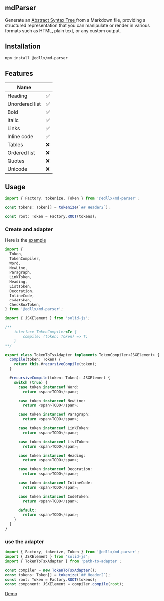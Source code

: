 ## mdParser

Generate an
[Abstract Syntax Tree ](https://en.wikipedia.org/wiki/Abstract_syntax_tree) from
a Markdown file, providing a structured representation that you can manipulate
or render in various formats such as HTML, plain text, or any custom output.

## Installation

```bash
npm install @edllx/md-parser
```

## Features

| Name           |          |
| -------------- | -------- |
| Heading        | &#x2705; |
| Unordered list | &#x2705; |
| Bold           | &#x2705; |
| Italic         | &#x2705; |
| Links          | &#x2705; |
| Inline code    | &#x2705; |
| Tables         | &#x274c; |
| Ordered list   | &#x274c; |
| Quotes         | &#x274c; |
| Unicode        | &#x274c; |

## Usage

```ts
import { Factory, tokenize, Token } from '@edllx/md-parser';

const tokens: Token[] = tokenize(`## Header2`);

const root: Token = Factory.ROOT(tokens);
```

### Create and adapter

Here is the
[example](https://github.com/liolle/mdPreviewer/blob/main/src/components/preview/mdadapter.tsx)

```ts
import {
  Token,
  TokenCompiler,
  Word,
  NewLine,
  Paragraph,
  LinkToken,
  Heading,
  ListToken,
  Decoration,
  InlineCode,
  CodeToken,
  CheckBoxToken,
} from '@edllx/md-parser';

import { JSXElement } from 'solid-js';

/**
    interface TokenCompiler<T> {
        compile: (token: Token) => T;
    }
**/

export class TokenToTsxAdapter implements TokenCompiler<JSXElement> {
  compile(token: Token) {
    return this.#recursiveCompile(token);
  }

  #recursiveCompile(token: Token): JSXElement {
    switch (true) {
      case token instanceof Word:
        return <span>TODO</span>;

      case token instanceof NewLine:
        return <span>TODO</span>;

      case token instanceof Paragraph:
        return <span>TODO</span>;

      case token instanceof LinkToken:
        return <span>TODO</span>;

      case token instanceof ListToken:
        return <span>TODO</span>;

      case token instanceof Heading:
        return <span>TODO</span>;

      case token instanceof Decoration:
        return <span>TODO</span>;

      case token instanceof InlineCode:
        return <span>TODO</span>;

      case token instanceof CodeToken:
        return <span>TODO</span>;

      default:
        return <span>TODO</span>;
    }
  }
}
```

### use the adapter

```ts
import { Factory, tokenize, Token } from '@edllx/md-parser';
import { JSXElement } from 'solid-js';
import { TokenToTsxAdapter } from 'path-to-adapter';

const compiler = new TokenToTsxAdapter();
const tokens: Token[] = tokenize(`## Header2`);
const root: Token = Factory.ROOT(tokens);
const component: JSXElement = compiler.compile(root);
```

[Demo](https://md-viewer.kodevly.com/)
